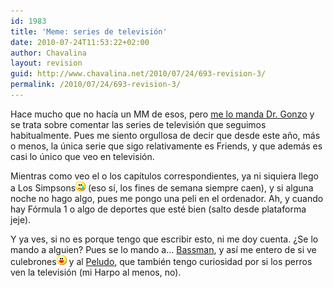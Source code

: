 ```yaml
---
id: 1983
title: 'Meme: series de televisión'
date: 2010-07-24T11:53:22+02:00
author: Chavalina
layout: revision
guid: http://www.chavalina.net/2010/07/24/693-revision-3/
permalink: /2010/07/24/693-revision-3/
---
```

Hace mucho que no hacía un MM de esos, pero <a href="http://gonzolog.net/2006/05/un-meme-mas/" target="_blank">me lo manda Dr. Gonzo</a> y se trata sobre comentar las series de televisión que seguimos habitualmente. Pues me siento orgullosa de decir que desde este año, más o menos, la única serie que sigo relativamente es Friends, y que además es casi lo único que veo en televisión.

Mientras como veo el o los capítulos correspondientes, ya ni siquiera llego a Los Simpsons![llorar](/imagenes/emoticonos/llorar.gif) (eso sí, los fines de semana siempre caen), y si alguna noche no hago algo, pues me pongo una peli en el ordenador. Ah, y cuando hay Fórmula 1 o algo de deportes que esté bien (salto desde plataforma jeje).

Y ya ves, si no es porque tengo que escribir esto, ni me doy cuenta. ¿Se lo mando a alguien? Pues se lo mando a… <a href="http://inbasswetrust.blogspot.com/" target="_blank">Bassman</a>, y así me entero de si ve culebrones![emo](/imagenes/emoticonos/risa.gif) y al <a href="http://peludin.blogspot.com/" target="_blank">Peludo</a>, que también tengo curiosidad por si los perros ven la televisión (mi Harpo al menos, no).